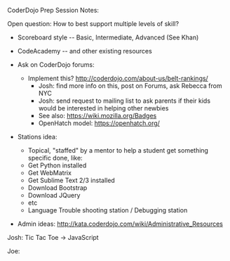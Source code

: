 CoderDojo Prep Session Notes:

Open question: How to best support multiple levels of skill?

- Scoreboard style -- Basic, Intermediate, Advanced (See Khan)
- CodeAcademy -- and other existing resources

- Ask on CoderDojo forums: 
	- Implement this? http://coderdojo.com/about-us/belt-rankings/
		- Josh: find more info on this, post on Forums, ask Rebecca from NYC	
		- Josh: send request to mailing list to ask parents if their kids would be interested in helping other newbies
		- See also: https://wiki.mozilla.org/Badges
		- OpenHatch model: https://openhatch.org/
- Stations idea: 
  -   Topical, "staffed" by a mentor to help a student get something specific done, like:
    - Get Python installed
    - Get WebMatrix
    - Get Sublime Text 2/3 installed
    - Download Bootstrap
    - Download JQuery
    - etc
    - Language Trouble shooting station / Debugging station
- Admin ideas: http://kata.coderdojo.com/wiki/Administrative_Resources




Josh: Tic Tac Toe -> JavaScript 

Joe: 


